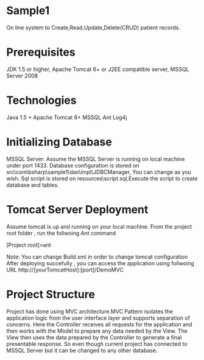 Sample1
=======
On line system to Create,Read,Update,Delete(CRUD) patient records.

Prerequisites
=============
JDK 1.5 or higher, Apache Tomcat 6+ or J2EE compatible server, MSSQL Server 2008

Technologies
============
Java 1.5 +
Apache Tomcat 6+
MSSQL
Ant
Log4j

Initializing Database
======================
MSSQL Server:
 Assume the MSSQL Server is running on local machine under port 1433.
 Database configuration is stored on src\com\bsharp\sample1\dao\impl\JDBCManager, You can change as you wish.
 Sql script is stored on resources\script.sql,Execute the script to create database and tables.
 
Tomcat Server Deployment
========================
Assume tomcat is up and running on your local machine.
From the project root folder , run the follwoing Ant command                   

[Project root]>ant

Note: You can change Build.xml in order to change tomcat configuration
After deploying succefully , you can access the application using follwoing URL
http://[yourTomcatHost]:[port]/DemoMVC

Project Structure 
==================
Project has done using MVC architecture.MVC Pattern isolates the application logic from the user interface layer 
and supports separation of concerns. Here the Controller receives all requests for the application and then works 
with the Model to prepare any data needed by the View. The View then uses the data prepared by the Controller to 
generate a final presentable response.
So even though current project has connected to MSSQL Server but it can be changed to any other database.
